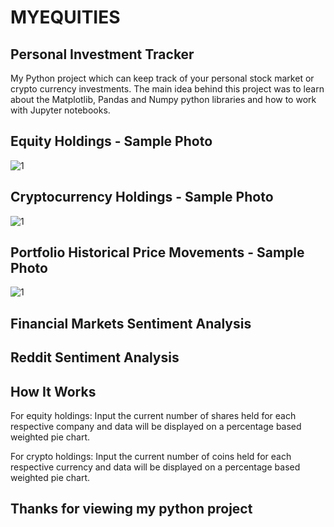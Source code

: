 # MYEQUITIES

## Personal Investment Tracker
My Python project which can keep track of your personal stock market or crypto currency investments. The main idea behind this project was to learn about the Matplotlib, Pandas and Numpy python libraries and how to work with Jupyter notebooks.

## Equity Holdings - Sample Photo
![1](https://user-images.githubusercontent.com/57751792/107904744-866b3700-6fb1-11eb-8dd0-a202f04d872d.jpg)

## Cryptocurrency Holdings - Sample Photo
![1](https://user-images.githubusercontent.com/57751792/107904757-93882600-6fb1-11eb-92dd-39c224e2983b.jpg)

## Portfolio Historical Price Movements - Sample Photo
![1](https://user-images.githubusercontent.com/57751792/107904782-a3076f00-6fb1-11eb-870c-f6d4bee71a30.jpg)

## Financial Markets Sentiment Analysis

## Reddit Sentiment Analysis

## How It Works
For equity holdings:
Input the current number of shares held for each respective company and data will be displayed on a percentage based weighted pie chart. 

For crypto holdings:
Input the current number of coins held for each respective currency and data will be displayed on a percentage based weighted pie chart. 

## Thanks for viewing my python project

